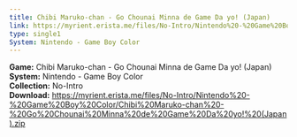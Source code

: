 ```yaml
---
title: Chibi Maruko-chan - Go Chounai Minna de Game Da yo! (Japan)
link: https://myrient.erista.me/files/No-Intro/Nintendo%20-%20Game%20Boy%20Color/Chibi%20Maruko-chan%20-%20Go%20Chounai%20Minna%20de%20Game%20Da%20yo!%20(Japan).zip
type: single1
System: Nintendo - Game Boy Color
---
```

<b>Game:</b> Chibi Maruko-chan - Go Chounai Minna de Game Da yo! (Japan)<br>
<b>System:</b> Nintendo - Game Boy Color<br>
<b>Collection:</b> No-Intro<br>
<b>Download:</b> https://myrient.erista.me/files/No-Intro/Nintendo%20-%20Game%20Boy%20Color/Chibi%20Maruko-chan%20-%20Go%20Chounai%20Minna%20de%20Game%20Da%20yo!%20(Japan).zip